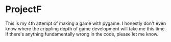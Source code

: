 # ProjectF
This is my 4th attempt of making a game with pygame. I honestly don't even know where the crippling depth of game development will take me this time. If there's anything fundamentally wrong in the code, please let me know.
